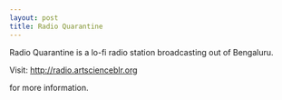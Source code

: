 ```yaml
---
layout: post
title: Radio Quarantine
---
```


Radio Quarantine is a lo-fi radio station broadcasting out of Bengaluru.

Visit:
http://radio.artscienceblr.org

for more information.


